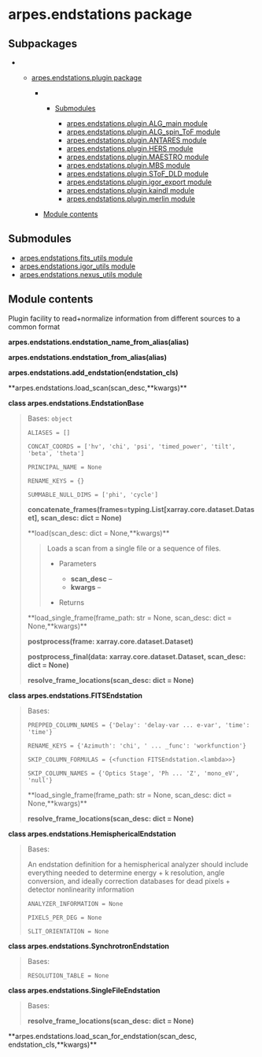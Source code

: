 # arpes.endstations package

## Subpackages

  -   - [arpes.endstations.plugin package](arpes.endstations.plugin)
        
          -   - [Submodules](arpes.endstations.plugin#submodules)
                
                  - [arpes.endstations.plugin.ALG\_main
                    module](arpes.endstations.plugin.ALG_main)
                  - [arpes.endstations.plugin.ALG\_spin\_ToF
                    module](arpes.endstations.plugin.ALG_spin_ToF)
                  - [arpes.endstations.plugin.ANTARES
                    module](arpes.endstations.plugin.ANTARES)
                  - [arpes.endstations.plugin.HERS
                    module](arpes.endstations.plugin.HERS)
                  - [arpes.endstations.plugin.MAESTRO
                    module](arpes.endstations.plugin.MAESTRO)
                  - [arpes.endstations.plugin.MBS
                    module](arpes.endstations.plugin.MBS)
                  - [arpes.endstations.plugin.SToF\_DLD
                    module](arpes.endstations.plugin.SToF_DLD)
                  - [arpes.endstations.plugin.igor\_export
                    module](arpes.endstations.plugin.igor_export)
                  - [arpes.endstations.plugin.kaindl
                    module](arpes.endstations.plugin.kaindl)
                  - [arpes.endstations.plugin.merlin
                    module](arpes.endstations.plugin.merlin)
        
          - [Module
            contents](arpes.endstations.plugin#module-arpes.endstations.plugin)

## Submodules

  - [arpes.endstations.fits\_utils module](arpes.endstations.fits_utils)
  - [arpes.endstations.igor\_utils module](arpes.endstations.igor_utils)
  - [arpes.endstations.nexus\_utils
    module](arpes.endstations.nexus_utils)

## Module contents

Plugin facility to read+normalize information from different sources to
a common format

**arpes.endstations.endstation\_name\_from\_alias(alias)**

**arpes.endstations.endstation\_from\_alias(alias)**

**arpes.endstations.add\_endstation(endstation\_cls)**

**arpes.endstations.load\_scan(scan\_desc,**kwargs)\*\*

**class arpes.endstations.EndstationBase**

> Bases: `object`
> 
> `ALIASES = []`
> 
> `CONCAT_COORDS = ['hv', 'chi', 'psi', 'timed_power', 'tilt', 'beta',
> 'theta']`
> 
> `PRINCIPAL_NAME = None`
> 
> `RENAME_KEYS = {}`
> 
> `SUMMABLE_NULL_DIMS = ['phi',
> 'cycle']`
> 
> **concatenate\_frames(frames=typing.List\[xarray.core.dataset.Dataset\],
> scan\_desc: dict = None)**
> 
> **load(scan\_desc: dict = None,**kwargs)\*\*
> 
> > Loads a scan from a single file or a sequence of files.
> > 
> >   - Parameters
> >     
> >       - **scan\_desc** –
> >       - **kwargs** –
> > 
> >   - Returns
> 
> **load\_single\_frame(frame\_path: str = None, scan\_desc: dict =
> None,**kwargs)\*\*
> 
> **postprocess(frame: xarray.core.dataset.Dataset)**
> 
> **postprocess\_final(data: xarray.core.dataset.Dataset, scan\_desc:
> dict = None)**
> 
> **resolve\_frame\_locations(scan\_desc: dict = None)**

**class arpes.endstations.FITSEndstation**

> Bases:
> 
> `PREPPED_COLUMN_NAMES = {'Delay': 'delay-var ... e-var', 'time':
> 'time'}`
> 
> `RENAME_KEYS = {'Azimuth': 'chi', ' ... _func': 'workfunction'}`
> 
> `SKIP_COLUMN_FORMULAS = {<function FITSEndstation.<lambda>>}`
> 
> `SKIP_COLUMN_NAMES = {'Optics Stage', 'Ph ... 'Z', 'mono_eV', 'null'}`
> 
> **load\_single\_frame(frame\_path: str = None, scan\_desc: dict =
> None,**kwargs)\*\*
> 
> **resolve\_frame\_locations(scan\_desc: dict = None)**

**class arpes.endstations.HemisphericalEndstation**

> Bases:
> 
> An endstation definition for a hemispherical analyzer should include
> everything needed to determine energy + k resolution, angle
> conversion, and ideally correction databases for dead pixels +
> detector nonlinearity information
> 
> `ANALYZER_INFORMATION = None`
> 
> `PIXELS_PER_DEG = None`
> 
> `SLIT_ORIENTATION = None`

**class arpes.endstations.SynchrotronEndstation**

> Bases:
> 
> `RESOLUTION_TABLE = None`

**class arpes.endstations.SingleFileEndstation**

> Bases:
> 
> **resolve\_frame\_locations(scan\_desc: dict = None)**

**arpes.endstations.load\_scan\_for\_endstation(scan\_desc,
endstation\_cls,**kwargs)\*\*

